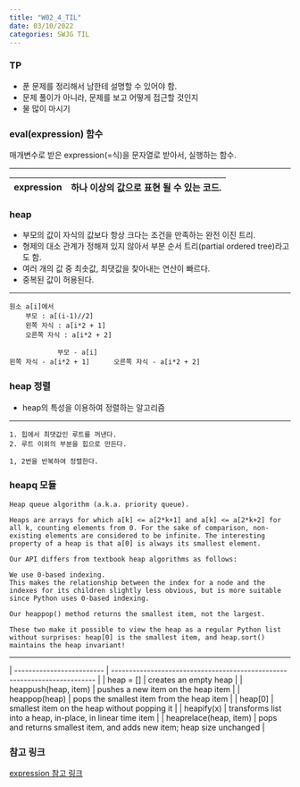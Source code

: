 ```yaml
---
title: "W02_4_TIL"
date: 03/10/2022
categories: SWJG TIL
---
```


### TP
- 푼 문제를 정리해서 남한테 설명할 수 있어야 함.
- 문제 풀이가 아니라, 문제를 보고 어떻게 접근할 것인지
- 물 많이 마시기

### eval(expression) 함수

매개변수로 받은 expression(=식)을 문자열로 받아서, 실행하는 함수.
<hr/>

| expression | 하나 이상의 값으로 표현 될 수 있는 코드. |
| ---------- | -------------------------------------- |

### heap
- 부모의 값이 자식의 값보다 항상 크다는 조건을 만족하는 완전 이진 트리.
- 형제의 대소 관계가 정해져 있지 않아서 부분 순서 트리(partial ordered tree)라고도 함.
- 여러 개의 값 중 최솟값, 최댓값을 찾아내는 연산이 빠르다.
- 중복된 값이 허용된다.
<hr/>

    원소 a[i]에서
        부모 : a[(i-1)//2]
        왼쪽 자식 : a[i*2 + 1]
        오른쪽 자식 : a[i*2 + 2]

                부모 - a[i]
    왼쪽 자식 - a[i*2 + 1]      오른쪽 자식 - a[i*2 + 2]

### heap 정렬
- heap의 특성을 이용하여 정렬하는 알고리즘

<hr/>

    1. 힙에서 최댓값인 루트를 꺼낸다.
    2. 루트 이외의 부분을 힙으로 만든다.
    
    1, 2번을 반복하여 정렬한다.

### heapq 모듈

    Heap queue algorithm (a.k.a. priority queue).

    Heaps are arrays for which a[k] <= a[2*k+1] and a[k] <= a[2*k+2] for all k, counting elements from 0. For the sake of comparison, non-existing elements are considered to be infinite. The interesting property of a heap is that a[0] is always its smallest element.

    Our API differs from textbook heap algorithms as follows:

    We use 0-based indexing. 
    This makes the relationship between the index for a node and the indexes for its children slightly less obvious, but is more suitable since Python uses 0-based indexing.

    Our heappop() method returns the smallest item, not the largest.

    These two make it possible to view the heap as a regular Python list
    without surprises: heap[0] is the smallest item, and heap.sort() maintains the heap invariant!
<hr/>

| ------------------------- | ------------------------------------------------------------------------- |
| heap = []                 | creates an empty heap                                                     |
| heappush(heap, item)      | pushes a new item on the heap item                                        |
| heappop(heap)             | pops the smallest item from the heap item                                 |
| heap[0]                   | smallest item on the heap without popping it                              |
| heapify(x)                | transforms list into a heap, in-place, in linear time item                |
| heaprelace(heap, item)    | pops and returns smallest item, and adds new item; heap size unchanged    |

### 참고 링크

[expression 참고 링크](https://www.hackerearth.com/practice/python/working-with-data/expressions/tutorial/)